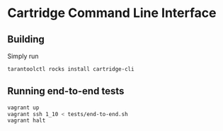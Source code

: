 # Cartridge Command Line Interface

## Building

Simply run

```sh
tarantoolctl rocks install cartridge-cli
```

## Running end-to-end tests

```sh
vagrant up
vagrant ssh 1_10 < tests/end-to-end.sh
vagrant halt
```
